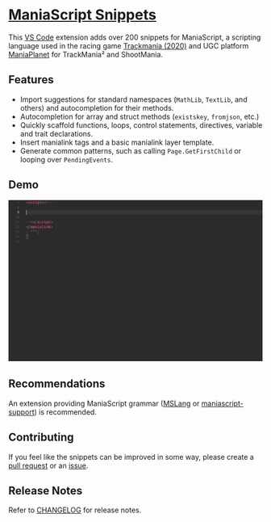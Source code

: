 # [ManiaScript Snippets](https://marketplace.visualstudio.com/items?itemName=domino54.vscode-maniascript-snippets)

This [VS Code](https://code.visualstudio.com/) extension adds over 200 snippets for ManiaScript, a scripting language used in the racing game [Trackmania (2020)](https://www.trackmania.com/) and UGC platform [ManiaPlanet](https://www.maniaplanet.com/) for TrackMania² and ShootMania.

## Features

- Import suggestions for standard namespaces (`MathLib`, `TextLib`, and others) and autocompletion for their methods.
- Autocompletion for array and struct methods (`existskey`, `fromjson`, etc.)
- Quickly scaffold functions, loops, control statements, directives, variable and trait declarations.
- Insert manialink tags and a basic manialink layer template.
- Generate common patterns, such as calling `Page.GetFirstChild` or looping over `PendingEvents`.

## Demo

![Demo](images/demo.gif)

## Recommendations

An extension providing ManiaScript grammar ([MSLang](https://marketplace.visualstudio.com/items?itemName=aessi.vscode-maniascript-language) or [maniascript-support](https://marketplace.visualstudio.com/items?itemName=reaby.maniascript-support)) is recommended.

## Contributing

If you feel like the snippets can be improved in some way, please create a [pull request](https://github.com/domino54/vscode-maniascript-snippets/pulls) or an [issue](https://github.com/domino54/vscode-maniascript-snippets/issues).

## Release Notes

Refer to [CHANGELOG](CHANGELOG.md) for release notes.
